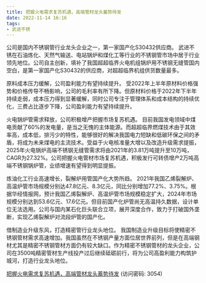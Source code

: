 ```yaml
---
title: 把握火电需求复苏机遇，高端管材龙头蓄势待发
date: 2022-11-14 16:16
tags:
- 武进不锈
---
```

公司是国内不锈钢管行业龙头企业之一，第一家国产化S30432供应商。
武进不锈在石油炼化、天然气输送、电站锅炉和煤化工等行业的不锈钢管市场中居于行业领先地位。公司自主创新，填补了我国超超临界火电机组锅炉用不锈钢无缝管国内空白，是第一家国产化S30432的供应商，对超超临界机组供货数量最多。

原料成本压力缓解，公司盈利能力有望持续提升。
受2022年上半年原材料价格强势和价格传导不畅影响，公司的毛利率有所下降。但原材料价格于2022年下半年持续走弱，成本压力得到显著缓解，同时公司专注于管理体系和成本结构的持续优化，三费占比逐步下降，公司盈利能力有望持续提升。
<!-- more -->
火电锅炉管需求释放，公司积极增产把握市场复苏机遇。
目前我国发电领域中煤电贡献了60%的发电量，是当之无愧的主体能源。而超超临界燃煤技术由于其效率高，成本低，排污少的特性，能够很好的解决我国电力短缺和低碳环保之间的矛盾，将成为未来煤电的主流技术。受益于火电核准量大增以及改造升级需求提振，2025年火电锅炉高端不锈钢无缝管需求将由2021年的3.81万吨提升至10万吨，CAGR为27.32%。公司把握火电管材市场复苏机遇，积极发行可转债增产2万吨高端不锈钢锅炉管，业绩增速有望得到明显提振。

炼油化工行业高速增长，裂解炉用管国产化大势所趋。
2021年我国乙烯裂解炉、高温炉管市场规模分别达47.8亿元、8.3亿元，同比分别增加77.2%、3.75%。根据华经情报网，预计我国乙烯裂解炉、高温炉管市场规模稳定扩大，2024年市场规模分别达到53.6亿元、17.6亿元。但目前国产化炉管尚无高温持久数据，设计单位无法选用。公司与国内某石化巨头联合立项，展开深度合作，致力于打破国外垄断，实现乙烯裂解炉对流段炉管的国产化。

借制造业升级东风，打造精密管行业龙头地位。
我国制造业升级目标将使精密不锈钢管材需求高速增加。我国虽然在不锈钢产量方面位居世界前列，但是在高端钢材尤其是精密不锈钢管材方面仍有较大缺口。作为精密不锈钢管材的龙头企业，公司在3500吨精密管材生产线投产过后继续砥砺前行，将为公司高盈利能力构筑护城河，打造行业龙头地位。

[把握火电需求复苏机遇，高端管材龙头蓄势待发](https://url12.ctfile.com/f/3948612-723545994-231159?p=3054)
(访问密码: 3054)
